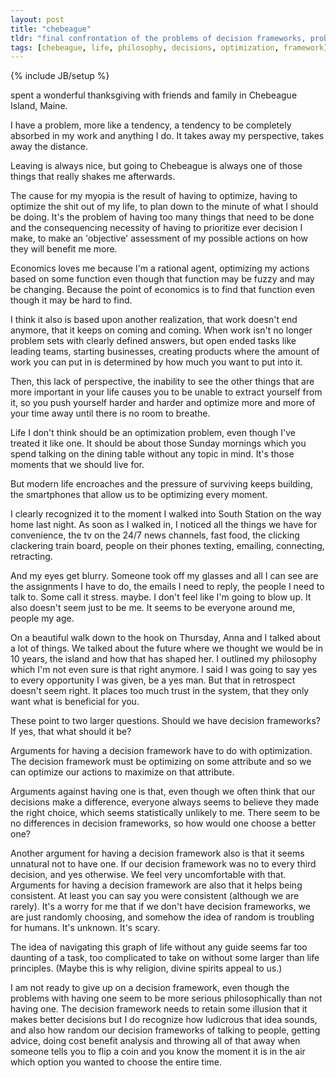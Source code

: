 ```yaml
---
layout: post
title: "chebeague"
tldr: "final confrontation of the problems of decision frameworks, problems of optimizing on any attribute like happiness and so on."
tags: [chebeague, life, philosophy, decisions, optimization, framework]
---
```

{% include JB/setup %}

spent a wonderful thanksgiving with friends and family in Chebeague Island, Maine. 

I have a problem, more like a tendency, a tendency to be completely absorbed in my work and anything I do. It takes away my perspective, takes away the distance.

Leaving is always nice, but going to Chebeague is always one of those things that really shakes me afterwards. 

The cause for my myopia is the result of having to optimize, having to optimize the shit out of my life, to plan down to the minute of what I should be doing. It's the problem of having too many things that need to be done and the consequencing necessity of having to prioritize ever decision I make, to make an 'objective' assessment of my possible actions on how they will benefit me more. 

Economics loves me because I'm a rational agent, optimizing my actions based on some function even though that function may be fuzzy and may be changing. Because the point of economics is to find that function even though it may be hard to find.

I think it also is based upon another realization, that work doesn't end anymore, that it keeps on coming and coming. When work isn't no longer problem sets with clearly defined answers, but open ended tasks like leading teams, starting businesses, creating products where the amount of work you can put in is determined by how much you want to put into it.

Then, this lack of perspective, the inability to  see the other things that are more important in your life causes you to be unable to extract yourself from it, so you push yourself harder and harder and optimize more and more of your time away until there is no room to breathe. 

Life I don't think should be an optimization problem, even though I've treated it like one. It should be about those Sunday mornings which you spend talking on the dining table without any topic in mind. It's those moments that we should live for.

But modern life encroaches and the pressure of surviving keeps building, the smartphones that allow us to be optimizing every moment. 

I clearly recognized it to the moment I walked into South Station on the way home last night. As soon as I walked in, I noticed all the things we have for convenience, the tv on the 24/7 news channels, fast food, the clicking clackering train board, people on their phones texting, emailing, connecting, retracting. 

And my eyes get blurry. Someone took off my glasses and all I can see are the assignments I have to do, the emails I need to reply, the people I need to talk to. Some call it stress. maybe. I don't feel like I'm going to blow up. It also doesn't seem just to be me. It seems to be everyone around me, people my age. 

On a beautiful walk down to the hook on Thursday, Anna and I talked about a lot of things. We talked about the future where we thought we would be in 10 years, the island and how that has shaped her. I outlined my philosophy which I'm not even sure is that right anymore. I said I was going to say yes to every opportunity I was given, be a yes man. But that in retrospect doesn't seem right. It places too much trust in the system, that they only want what is beneficial for you.

These point to two larger questions. Should we have decision frameworks? If yes, that what should it be?

Arguments for having a decision framework have to do with optimization. The decision framework must be optimizing on some attribute and so we can optimize our actions to maximize on that attribute. 

Arguments against having one is that, even though we often think that our decisions make a difference, everyone always seems to believe they made the right choice, which seems statistically unlikely to me. There seem to be no differences in decision frameworks, so how would one choose a better one?

Another argument for having a decision framework also is that it seems unnatural not to have one. If our decision framework was no to every third decision, and yes otherwise. We feel very uncomfortable with that. 
Arguments for having a decision framework are also that it helps being consistent. At least you can say you were consistent (although we are rarely). It's a worry for me that if we don't have decision frameworks, we are just randomly choosing, and somehow the idea of random is troubling for humans. It's unknown. It's scary. 

The idea of navigating this graph of life without any guide seems far too daunting of a task, too complicated to take on without some larger than life principles. (Maybe this is why religion, divine spirits appeal to us.) 

I am not ready to give up on a decision framework, even though the problems with having one seem to be more serious philosophically than not having one. The decision framework needs to retain some illusion that it makes better decisions but I do recognize how ludicrous that idea sounds, and also how random our decision frameworks of talking to people, getting advice, doing cost benefit analysis and throwing all of that away when someone tells you to flip a coin and you know the moment it is in the air which option you wanted to choose the entire time.

